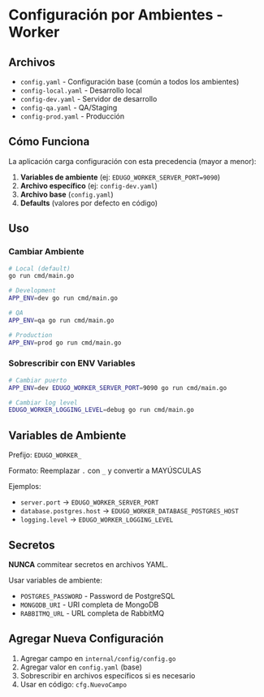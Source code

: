 # Configuración por Ambientes - Worker

## Archivos

- `config.yaml` - Configuración base (común a todos los ambientes)
- `config-local.yaml` - Desarrollo local
- `config-dev.yaml` - Servidor de desarrollo
- `config-qa.yaml` - QA/Staging
- `config-prod.yaml` - Producción

## Cómo Funciona

La aplicación carga configuración con esta precedencia (mayor a menor):

1. **Variables de ambiente** (ej: `EDUGO_WORKER_SERVER_PORT=9090`)
2. **Archivo específico** (ej: `config-dev.yaml`)
3. **Archivo base** (`config.yaml`)
4. **Defaults** (valores por defecto en código)

## Uso

### Cambiar Ambiente

```bash
# Local (default)
go run cmd/main.go

# Development
APP_ENV=dev go run cmd/main.go

# QA
APP_ENV=qa go run cmd/main.go

# Production
APP_ENV=prod go run cmd/main.go
```

### Sobrescribir con ENV Variables

```bash
# Cambiar puerto
APP_ENV=dev EDUGO_WORKER_SERVER_PORT=9090 go run cmd/main.go

# Cambiar log level
EDUGO_WORKER_LOGGING_LEVEL=debug go run cmd/main.go
```

## Variables de Ambiente

Prefijo: `EDUGO_WORKER_`

Formato: Reemplazar `.` con `_` y convertir a MAYÚSCULAS

Ejemplos:
- `server.port` → `EDUGO_WORKER_SERVER_PORT`
- `database.postgres.host` → `EDUGO_WORKER_DATABASE_POSTGRES_HOST`
- `logging.level` → `EDUGO_WORKER_LOGGING_LEVEL`

## Secretos

**NUNCA** commitear secretos en archivos YAML.

Usar variables de ambiente:
- `POSTGRES_PASSWORD` - Password de PostgreSQL
- `MONGODB_URI` - URI completa de MongoDB
- `RABBITMQ_URL` - URL completa de RabbitMQ

## Agregar Nueva Configuración

1. Agregar campo en `internal/config/config.go`
2. Agregar valor en `config.yaml` (base)
3. Sobrescribir en archivos específicos si es necesario
4. Usar en código: `cfg.NuevoCampo`
